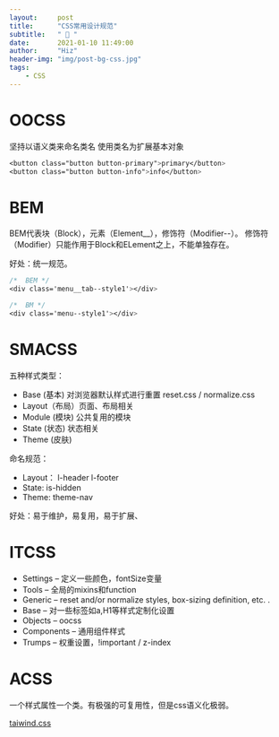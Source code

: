 ```yaml
---
layout:     post
title:      "CSS常用设计规范"
subtitle:   " 📏 "
date:       2021-01-10 11:49:00
author:     "Hiz"
header-img: "img/post-bg-css.jpg"
tags:
    - CSS
---
```


# OOCSS

坚持以语义类来命名类名
使用类名为扩展基本对象

```css
<button class="button button-primary">primary</button>
<button class="button button-info">info</button>
```

# BEM

BEM代表块（Block），元素（Element__），修饰符（Modifier--）。
修饰符（Modifier）只能作用于Block和ELement之上，不能单独存在。

好处：统一规范。

```css
/*  BEM */
<div class='menu__tab--style1'></div>

/*  BM */
<div class='menu--style1'></div>
```

# SMACSS

五种样式类型：
* Base (基本) 对浏览器默认样式进行重置 reset.css / normalize.css
* Layout（布局）页面、布局相关 
* Module (模块) 公共复用的模块
* State (状态) 状态相关
* Theme (皮肤)

命名规范：
* Layout： l-header l-footer
* State: is-hidden
* Theme: theme-nav

好处：易于维护，易复用，易于扩展、

# ITCSS

* Settings – 定义一些颜色，fontSize变量
* Tools –  全局的mixins和function
* Generic – reset and/or normalize styles, box-sizing definition, etc. .
* Base – 对一些标签如a,H1等样式定制化设置
* Objects – oocss
* Components – 通用组件样式
* Trumps – 权重设置，!important / z-index

# ACSS

一个样式属性一个类。有极强的可复用性，但是css语义化极弱。

[taiwind.css](https://www.tailwindcss.cn/)